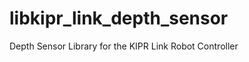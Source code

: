 libkipr_link_depth_sensor
=========================

Depth Sensor Library for the KIPR Link Robot Controller

